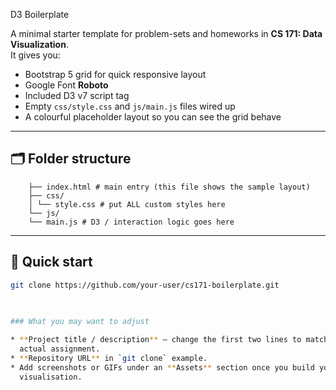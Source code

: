 D3 Boilerplate

A minimal starter template for problem-sets and homeworks in **CS 171: Data
Visualization**.  
It gives you:

* Bootstrap 5 grid for quick responsive layout  
* Google Font **Roboto**  
* Included D3 v7 script tag  
* Empty `css/style.css` and `js/main.js` files wired up  
* A colourful placeholder layout so you can see the grid behave

---

## 🗂 Folder structure


		├── index.html # main entry (this file shows the sample layout)
		├── css/
		│ └── style.css # put ALL custom styles here
		└── js/
		└── main.js # D3 / interaction logic goes here
		

---

## 🚀 Quick start

```bash
git clone https://github.com/your-user/cs171-boilerplate.git
		
		

### What you may want to adjust

* **Project title / description** – change the first two lines to match your
  actual assignment.
* **Repository URL** in `git clone` example.
* Add screenshots or GIFs under an **Assets** section once you build your
  visualisation.
